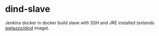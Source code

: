 # dind-slave

Jenkins docker in docker build slave with SSH and JRE installed (extends [jpetazzo/dind] image).

[jpetazzo/dind]: https://github.com/jpetazzo/dind
